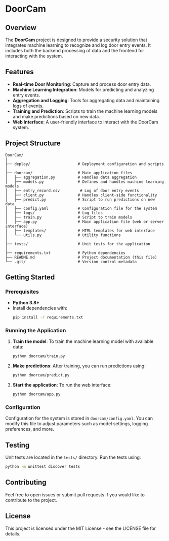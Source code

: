 
# DoorCam

## Overview
The **DoorCam** project is designed to provide a security solution that integrates machine learning to recognize and log door entry events. It includes both the backend processing of data and the frontend for interacting with the system.

## Features
- **Real-time Door Monitoring**: Capture and process door entry data.
- **Machine Learning Integration**: Models for predicting and analyzing entry events.
- **Aggregation and Logging**: Tools for aggregating data and maintaining logs of events.
- **Training and Prediction**: Scripts to train the machine learning models and make predictions based on new data.
- **Web Interface**: A user-friendly interface to interact with the DoorCam system.

## Project Structure

```
DoorCam/
│
├── deploy/                     # Deployment configuration and scripts
│
├── doorcam/                    # Main application files
│   ├── aggregation.py          # Handles data aggregation
│   ├── models.py               # Defines and handles machine learning models
│   ├── entry_record.csv         # Log of door entry events
│   ├── client.py               # Handles client-side functionality
│   ├── predict.py              # Script to run predictions on new data
│   ├── config.yaml             # Configuration file for the system
│   ├── logs/                   # Log files
│   ├── train.py                # Script to train models
│   ├── app.py                  # Main application file (web or server interface)
│   ├── templates/              # HTML templates for web interface
│   └── utils.py                # Utility functions
│
├── tests/                      # Unit tests for the application
│
├── requirements.txt            # Python dependencies
├── README.md                   # Project documentation (this file)
└── .git/                       # Version control metadata
```

## Getting Started

### Prerequisites
- **Python 3.8+**
- Install dependencies with:
  ```bash
  pip install -r requirements.txt
  ```

### Running the Application
1. **Train the model**:
   To train the machine learning model with available data:
   ```bash
   python doorcam/train.py
   ```

2. **Make predictions**:
   After training, you can run predictions using:
   ```bash
   python doorcam/predict.py
   ```

3. **Start the application**:
   To run the web interface:
   ```bash
   python doorcam/app.py
   ```

### Configuration
Configuration for the system is stored in `doorcam/config.yaml`. You can modify this file to adjust parameters such as model settings, logging preferences, and more.

## Testing
Unit tests are located in the `tests/` directory. Run the tests using:
```bash
python -m unittest discover tests
```

## Contributing
Feel free to open issues or submit pull requests if you would like to contribute to the project.

## License
This project is licensed under the MIT License - see the LICENSE file for details.
